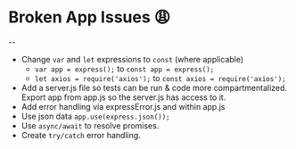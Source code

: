# Broken App Issues 😩
--
* Change `var` and `let` expressions to `const` (where applicable)
	* `var app = express();` to `const app = express();`
	* `let axios = require('axios');` to `const axios = require('axios');`
* Add a server.js file so tests can be run & code more compartmentalized. Export app from app.js so the server.js has access to it.
* Add error handling via expressError.js and within app.js
* Use json data `app.use(express.json());`
* Use `async/await` to resolve promises.
* Create `try/catch` error handling.